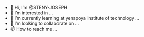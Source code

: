 - 👋 Hi, I’m @STENY-JOSEPH
- 👀 I’m interested in ...
- 🌱 I’m currently learning at yenapoya institute of technology ...
- 💞️ I’m looking to collaborate on ...
- 📫 How to reach me ...

<!---
STENY-JOSEPH/STENY-JOSEPH is a ✨ special ✨ repository because its `README.md` (this file) appears on your GitHub profile.
You can click the Preview link to take a look at your changes.
--->

